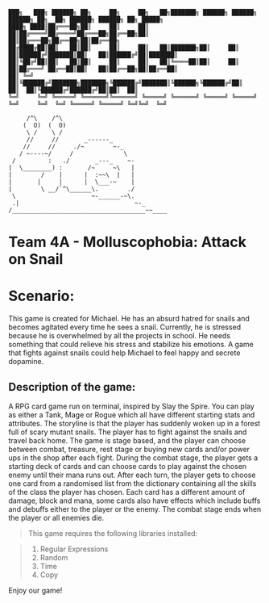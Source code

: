 ```
███╗   ███╗ ██████╗ ██╗     ██╗     ██╗   ██╗███████╗ ██████╗ ██████╗ ██████╗ ██╗  ██╗ ██████╗ ██████╗ ██╗ █████╗
████╗ ████║██╔═══██╗██║     ██║     ██║   ██║██╔════╝██╔════╝██╔═══██╗██╔══██╗██║  ██║██╔═══██╗██╔══██╗██║██╔══██╗
██╔████╔██║██║   ██║██║     ██║     ██║   ██║███████╗██║     ██║   ██║██████╔╝███████║██║   ██║██████╔╝██║███████║
██║╚██╔╝██║██║   ██║██║     ██║     ██║   ██║╚════██║██║     ██║   ██║██╔═══╝ ██╔══██║██║   ██║██╔══██╗██║██╔══██║
██║ ╚═╝ ██║╚██████╔╝███████╗███████╗╚██████╔╝███████║╚██████╗╚██████╔╝██║     ██║  ██║╚██████╔╝██████╔╝██║██║  ██║
╚═╝     ╚═╝ ╚═════╝ ╚══════╝╚══════╝ ╚═════╝ ╚══════╝ ╚═════╝ ╚═════╝ ╚═╝     ╚═╝  ╚═╝ ╚═════╝ ╚═════╝ ╚═╝╚═╝  ╚═╝
```

```
     /^\    /^\
    (  O)  (  O)
     \ /    \ /
     //     //       _------_
    //     //     ./~        ~-_
   / ~----~/     /              \
 /         :   ./       _---_    ~-
|  \________) :       /~     ~\   |
|        /    |      |  :~~\  |   |
|       |     |      |  \___-~    |
|        \ __/`^\______\.        ./
 \                     ~-______-~\.
 .|                                ~-_
/_____________________________________~~____
```

# Team 4A - Molluscophobia: Attack on Snail

# Scenario: 
This game is created for Michael. He has an absurd hatred for snails and becomes agitated every time he sees a snail. Currently, he is stressed because he is overwhelmed by all the projects in school. He needs something that could relieve his stress and stabilize his emotions. A game that fights against snails could help Michael to feel happy and secrete dopamine.

## Description of the game: 
A RPG card game run on terminal, inspired by Slay the Spire. You can play as either a Tank, Mage or Rogue which all have different starting stats and attributes. The storyline is that the player has suddenly woken up in a forest full of scary mutant snails. The player has to fight against the snails and travel back home. The game is stage based, and the player can choose between combat, treasure, rest stage or buying new cards and/or power ups in the shop after each fight. During the combat stage, the player gets a starting deck of cards and can choose cards to play against the chosen enemy until their mana runs out. After each turn, the player gets to choose one card from a randomised list from the dictionary containing all the skills of the class the player has chosen. Each card has a different amount of damage, block and mana, some cards also have effects which include buffs and debuffs either to the player or the enemy. The combat stage ends when the player or all enemies die.


> This game requires the following libraries installed:

> 1. Regular Expressions
> 2. Random
> 3. Time
> 4. Copy

Enjoy our game!
